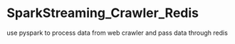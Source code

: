 # SparkStreaming_Crawler_Redis
use pyspark to process data from web crawler and pass data through redis
